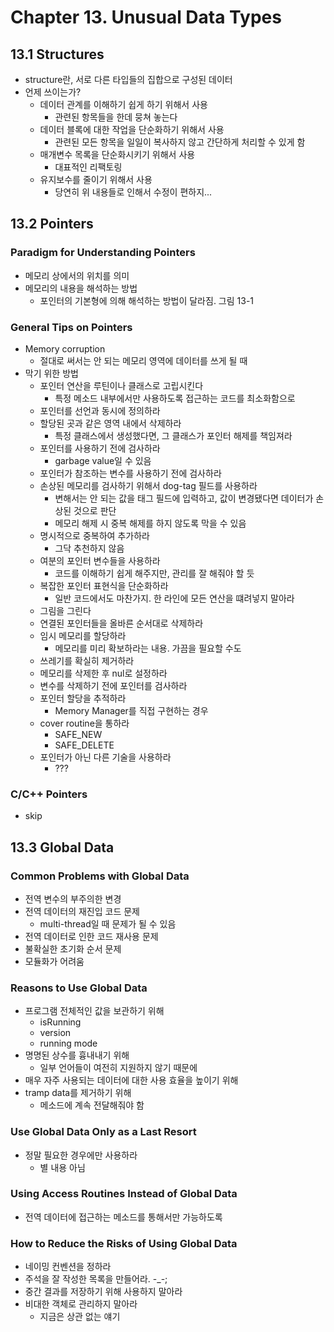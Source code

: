 # Chapter 13. Unusual Data Types

## 13.1 Structures
- structure란, 서로 다른 타입들의 집합으로 구성된 데이터
- 언제 쓰이는가?
  - 데이터 관계를 이해하기 쉽게 하기 위해서 사용
    - 관련된 항목들을 한데 뭉쳐 놓는다
  - 데이터 블록에 대한 작업을 단순화하기 위해서 사용
    - 관련된 모든 항목을 일일이 복사하지 않고 간단하게 처리할 수 있게 함
  - 매개변수 목록을 단순화시키기 위해서 사용
    - 대표적인 리팩토링
  - 유지보수를 줄이기 위해서 사용
    - 당연히 위 내용들로 인해서 수정이 편하지...

## 13.2 Pointers

### Paradigm for Understanding Pointers
- 메모리 상에서의 위치를 의미
- 메모리의 내용을 해석하는 방법
  - 포인터의 기본형에 의해 해석하는 방법이 달라짐. 그림 13-1

### General Tips on Pointers
- Memory corruption
  - 절대로 써서는 안 되는 메모리 영역에 데이터를 쓰게 될 때
- 막기 위한 방법
  - 포인터 연산을 루틴이나 클래스로 고립시킨다
    - 특정 메소드 내부에서만 사용하도록 접근하는 코드를 최소화함으로
  - 포인터를 선언과 동시에 정의하라
  - 할당된 곳과 같은 영역 내에서 삭제하라
    - 특정 클래스에서 생성했다면, 그 클래스가 포인터 해제를 책임져라
  - 포인터를 사용하기 전에 검사하라
    - garbage value일 수 있음
  - 포인터가 참조하는 변수를 사용하기 전에 검사하라
  - 손상된 메모리를 검사하기 위해서 dog-tag 필드를 사용하라
    - 변해서는 안 되는 값을 태그 필드에 입력하고, 값이 변경됐다면 데이터가 손상된 것으로 판단
    - 메모리 해제 시 중복 해제를 하지 않도록 막을 수 있음
  - 명시적으로 중복하여 추가하라
    - 그닥 추천하지 않음
  - 여분의 포인터 변수들을 사용하라
    - 코드를 이해하기 쉽게 해주지만, 관리를 잘 해줘야 할 듯
  - 복잡한 포인터 표현식을 단순화하라
    - 일반 코드에서도 마찬가지. 한 라인에 모든 연산을 떄려넣지 말아라
  - 그림을 그린다
  - 연결된 포인터들을 올바른 순서대로 삭제하라
  - 임시 메모리를 할당하라
    - 메모리를 미리 확보하라는 내용. 가끔을 필요할 수도
  - 쓰레기를 확실히 제거하라
  - 메모리를 삭제한 후 nul로 설정하라
  - 변수를 삭제하기 전에 포인터를 검사하라
  - 포인터 할당을 추적하라
    - Memory Manager를 직접 구현하는 경우
  - cover routine을 통하라
    - SAFE_NEW
    - SAFE_DELETE
  - 포인터가 아닌 다른 기술을 사용하라
    - ???

### C/C++ Pointers
- skip

## 13.3 Global Data

### Common Problems with Global Data
- 전역 변수의 부주의한 변경
- 전역 데이터의 재진입 코드 문제
  - multi-thread일 때 문제가 될 수 있음
- 전역 데이터로 인한 코드 재사용 문제
- 불확실한 초기화 순서 문제
- 모듈화가 어려움

### Reasons to Use Global Data
- 프로그램 전체적인 값을 보관하기 위해
  - isRunning
  - version
  - running mode
- 명명된 상수를 흉내내기 위해
  - 일부 언어들이 여전히 지원하지 않기 때문에
- 매우 자주 사용되는 데이터에 대한 사용 효율을 높이기 위해
- tramp data를 제거하기 위해
  - 메소드에 계속 전달해줘야 함

### Use Global Data Only as a Last Resort
- 정말 필요한 경우에만 사용하라
  - 별 내용 아님

### Using Access Routines Instead of Global Data
- 전역 데이터에 접근하는 메소드를 통해서만 가능하도록

### How to Reduce the Risks of Using Global Data
- 네이밍 컨벤션을 정하라
- 주석을 잘 작성한 목록을 만들어라. -_-;
- 중간 결과를 저장하기 위해 사용하지 말아라
- 비대한 객체로 관리하지 말아라
  - 지금은 상관 없는 얘기
